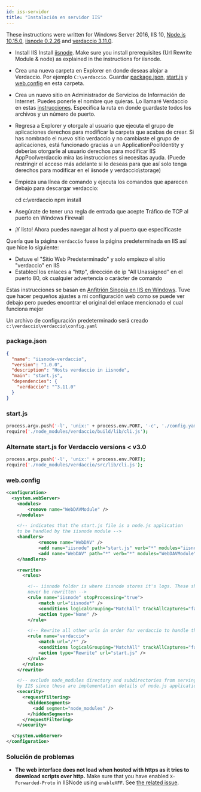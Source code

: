 ```yaml
---
id: iss-servidor
title: "Instalación en servidor IIS"
---
```


These instructions were written for Windows Server 2016, IIS 10, [Node.js 10.15.0](https://nodejs.org/), [iisnode 0.2.26](https://github.com/Azure/iisnode) and [verdaccio 3.11.0](https://github.com/verdaccio/verdaccio).

- Install IIS Install [iisnode](https://github.com/Azure/iisnode). Make sure you install prerequisites (Url Rewrite Module & node) as explained in the instructions for iisnode.
- Crea una nueva carpeta en Explorer en donde deseas alojar a Verdaccio. Por ejemplo `C:\verdaccio`. Guardar [package.json](#packagejson), [start.js](#startjs) y [web.config](#webconfig) en esta carpeta.
- Crea un nuevo sitio en Administrador de Servicios de Información de Internet. Puedes ponerle el nombre que quieras. Lo llamaré Verdaccio en estas [instrucciones](http://www.iis.net/learn/manage/configuring-security/application-pool-identities). Especifica la ruta en donde guardaste todos los archivos y un número de puerto.
- Regresa a Explorer y otorgale al usuario que ejecuta el grupo de aplicaciones derechos para modificar la carpeta que acabas de crear. Si has nombrado el nuevo sitio verdaccio y no cambiaste el grupo de aplicaciones, está funcionado gracias a un ApplicationPoolIdentity y deberías otorgarle al usuario derechos para modificar IIS AppPool\verdaccio mira las instrucciones si necesitas ayuda. (Puede restringir el acceso más adelante si lo deseas para que así solo tenga derechos para modificar en el iisnode y verdaccio\storage)
- Empieza una línea de comando y ejecuta los comandos que aparecen debajo para descargar verdaccio:

    cd c:\verdaccio
    npm install
    

- Asegúrate de tener una regla de entrada que acepte Tráfico de TCP al puerto en Windows Firewall
- ¡Y listo! Ahora puedes navegar al host y al puerto que especificaste

Quería que la página `verdaccio` fuese la página predeterminada en IIS así que hice lo siguiente:

- Detuve el "Sitio Web Predeterminado" y solo empiezo el sitio "verdaccio" en IIS
- Establecí los enlaces a "http", dirección de ip "All Unassigned" en el puerto 80, ok cualquier advertencia o carácter de comando

Estas instrucciones se basan en [Anfitrión Sinopia en IIS en Windows](https://gist.github.com/HCanber/4dd8409f79991a09ac75). Tuve que hacer pequeños ajustes a mi configuración web como se puede ver debajo pero puedes encontrar el original del enlace mencionado el cual funciona mejor

Un archivo de configuración predeterminado será creado `c:\verdaccio\verdaccio\config.yaml`

### package.json

```json
{
  "name": "iisnode-verdaccio",
  "version": "1.0.0",
  "description": "Hosts verdaccio in iisnode",
  "main": "start.js",
  "dependencies": {
    "verdaccio": "^3.11.0"
  }
}
```

### start.js

```bash
process.argv.push('-l', 'unix:' + process.env.PORT, '-c', './config.yaml');
require('./node_modules/verdaccio/build/lib/cli.js');
```

### Alternate start.js for Verdaccio versions < v3.0

```bash
process.argv.push('-l', 'unix:' + process.env.PORT);
require('./node_modules/verdaccio/src/lib/cli.js');
```

### web.config

```xml
<configuration>
  <system.webServer>
    <modules>
        <remove name="WebDAVModule" />
    </modules>

    <!-- indicates that the start.js file is a node.js application
    to be handled by the iisnode module -->
    <handlers>
            <remove name="WebDAV" />
            <add name="iisnode" path="start.js" verb="*" modules="iisnode" resourceType="Unspecified" requireAccess="Execute" />
            <add name="WebDAV" path="*" verb="*" modules="WebDAVModule" resourceType="Unspecified" requireAccess="Execute" />
    </handlers>

    <rewrite>
      <rules>

        <!-- iisnode folder is where iisnode stores it's logs. These should
        never be rewritten -->
        <rule name="iisnode" stopProcessing="true">
            <match url="iisnode*" />
            <conditions logicalGrouping="MatchAll" trackAllCaptures="false" />
            <action type="None" />
        </rule>

        <!-- Rewrite all other urls in order for verdaccio to handle these -->
        <rule name="verdaccio">
            <match url="/*" />
            <conditions logicalGrouping="MatchAll" trackAllCaptures="false" />
            <action type="Rewrite" url="start.js" />
        </rule>
      </rules>
    </rewrite>

    <!-- exclude node_modules directory and subdirectories from serving
    by IIS since these are implementation details of node.js applications -->
    <security>
      <requestFiltering>
        <hiddenSegments>
          <add segment="node_modules" />
        </hiddenSegments>
      </requestFiltering>
    </security>

  </system.webServer>
</configuration>
```

### Solución de problemas

- **The web interface does not load when hosted with https as it tries to download scripts over http.** Make sure that you have enabled `X-Forwarded-Proto` in IISNode using `enableXFF`. See [the related issue](https://github.com/verdaccio/verdaccio/issues/2003).

    <configuration>
      <system.webServer>
        <iisnode enableXFF="true" />
      </system.webServer>
    </configuration>